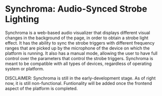 # Synchroma: Audio-Synced Strobe Lighting
Synchroma is a web-based audio visualizer that displays different visual changes in the background of the page, in order to obtain a strobe light effect. It has the ability to sync the strobe triggers with different frequency ranges that are picked up by the microphone of the device on which the platform is running. It also has a manual mode, allowing the user to have full control over the parameters that control the strobe triggers. Synchroma is meant to be compatible with all types of devices, regardless of operating system or platform.

DISCLAIMER: Synchroma is still in the early-development stage. As of right now, it is still non-functional. Funtionality will be added once the frontend aspect of the platform is completed.
